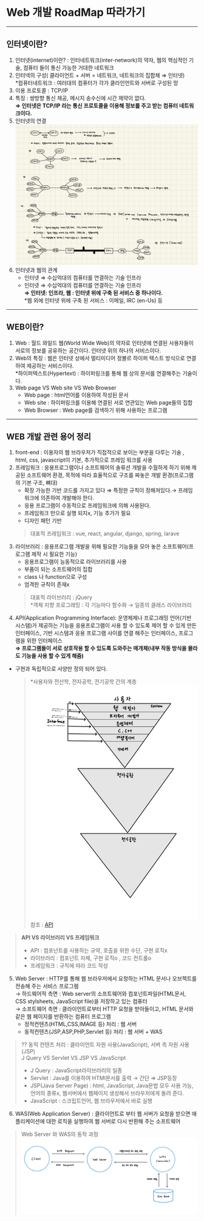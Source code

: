 # Web 개발 RoadMap 따라가기

***
## 인터넷이란?
1. 인터넷(internet)이란? : 인터네트워크(inter-network)의 약자, 웹의 핵심적인 기술, 컴퓨터 들이 통신 가능한 거대한 네트워크 
2. 인터넥의 구성( 클라이언트 + 서버 = 네트워크, 네트워크의 집합체 ⇒ 인터넷)  
   *컴퓨터네트워크 : 여러대의 컴퓨터가 각가 클라인언트와 서버로 구성된 망
3. 이용 프로토콜 : TCP/IP
4. 특징 : 쌍방향 통신 제공, 메시지 송수신에 시간 제약이 없다.  
**⇒ 인터넷은 TCP/IP 라는 통신 프로토콜을 이용해 정보를 주고 받는 컴퓨터 네트워크이다.**
5. 인터넷의 연결  
![인터넷 연결 방식](./img/internet.jpeg)  
6. 인터넷과 웹의 관계  
   - 인터넷 ⇒ 수십억대의 컴퓨터를 연결하는 기술 인프라  
   - 인터넷 ⇒ 수십억대의 컴퓨터를 연결하는 기술 인프라  
   **⇒ 인터넷: 인프라, 웹 : 인터넷 위에 구축 된 서비스 중 하나이다.**    
   *웹 외에 인터넷 위에 구축 된 서비스 : 이메일, IRC (en-Us) 등

***
## WEB이란?
1. Web : 월드 와일드 웹(World Wide Web)의 약자로 인터넷에 연결된 사용자들이 서로의 정보를 공유하는 공간이다. 인터넷 위의 하나의 서비스이다.  
2. Web의 특징 : 웹은 인터넷 상에서 멀티미디어 정볼르 하이퍼 텍스트 방식으로 연결하여 제공하는 서비스이다.  
 *하이퍼텍스트(Hypertext) : 하이퍼링크를 통해 웹 상의 문서를 연결해주는 기술이다. 
3. Web page VS Web site VS Web Browser  
   - Web page : html언어를 이용하여 작성된 문서  
   - Web site : 하이퍼링크를 이용해 연결된 서로 연관있는 Web page들의 집합  
   - Web Browser : Web page를 검색하기 위해 사용하는 프로그램  

***
## WEB 개발 관련 용어 정리
1. front-end : 이용자의 웹 브라우저가 직접적으로 보이는 부분을 다루는 기술 , html, css, javascript이 기본, 추가적으로 프레임 워크를 사용  
2. 프레임워크 : 응용프로그램이나 소프트웨어의 솔류션 개발을 수월하게 하기 위해 제공된 소프트웨어 환경, 목적에 따라 효율적으로 구조를 짜놓은 개발 환경(프로그램의 기본 구조, 뼈대)  
   - 확장 가능한 기반 코드를 가지고 있다 ⇒ 특정한 규칙이 정해져있다.→ 프레임워크에 의존하여 개발해야 한다.    
   - 응용 프로그램이 수동적으로 프레임워크에 의해 사용돤다.  
   - 프레임워크 만으로 실행 되지x, 기능 추가가 필요  
   - 디자인 패턴 기반  
   > 대표적 프레임워크 : vue, react, angular, django, spring, larave   
3. 라이브러리 : 응용프로그램 개발을 위해 필요한 기능들을 모아 놓은 소프트웨어(프로그램 제작 시 필요한 기능)    
   - 응용프로그램이 능동적으로 라이브러리를 사용    
   - 부품이 되는 소프트웨어의 집합  
   - class 나 function으로 구성  
   - 엄격한 규칙이 존재x  
   > 대표적 라이브러리 : jQuery  
   > *객체 지향 프로그래밍 : 각 기능마다 함수화 → 일종의 클래스 라이브러리  
4. API(Application Programming Interface): 운영체제나 프로그래밍 언어(기반 시스템)가 제공하는 기능을 응용프로그램이 사용 할 수 있도록 제어 할 수 있게 만든 인터페이스, 기반 시스템과 응용 프로그램 사이를 연결 해주는 인터페이스, 프로그램을 위한 인터페이스  
**⇒ 프로그램들이 서로 상호작용 할 수 있도록 도와주는 매개체(내부 작동 방식을 몰라도 기능을 사용 할 수 있게 해줌)**  
- 구현과 독립적으로 사양만 정의 되어 있다.  
   > *사용자와 전산학, 전자공학, 전기공학 간의 계층  
   > ![전산학계층](./img/CS.jpg)  
   > 참조 : [API](https://opentutorials.org/course/1189/6205)

>**API VS 라이브러리 VS 프레임워크**  
> - API : 컴포넌트를 사용하는 규약, 호출을 위한 수단, 구현 로직x  
> - 라이브러리 : 컴포넌트 자체, 구현 로직o , 코드 컨트롤o    
> - 프레임워크 : 규칙에 따라 코드 작성 

5. Web Server : HTTP를 통해 웹 브라우저에서 요청하는 HTML 문서나 오브젝트를 전송해 주는 서비스 프로그렘  
 → 하드웨어적 측면 : Web server의 소프트웨어와 컴포넌트파일(HTML문서, CSS stylsheets, JavaScript file)을 저장하고 있는 컴퓨터  
 → 소프트웨어 측면 : 클라이언트로부터 HTTP 요청을 받아들이고, HTML 문서와 같은 웹 페이지를 반환하는 컴퓨터 프로그램  
   - 정적컨텐츠(HTML,CSS,IMAGE 등) 처리 : 웹 서버  
   - 동적컨텐츠(JSP,ASP,PHP,Servlet 등) 처리 : 웹 서버 + WAS 
 >?? 동적 컨텐츠 처리 : 클라이언트 자원 사용(JavaScript), 서버 측 자원 사용(JSP)  
 > J Query VS Servlet VS JSP VS JavaScript
 > - J Query : JavaScript라이브러리의 일종  
 > - Servlet : Java를 이용하여 HTMl문서를 출력 → 간단 ⇒ JSP등장  
 > - JSP(Java Server Page) : html, JavaScript, Java문법 모두 사용 가능, 언어의 종류x, 웹서버에서 웹페이지 생성해서 브라우저에게 돌려 준다.  
 > - JavaScript : 스크립트언어, 웹 브라우저에서 바로 실행
 6. WAS(Web Application Server) : 클라이언트로 부터 웹 서버가 요청을 받으면 애플리케이션에 대한 로직을 실행하여 웹 서버로 다시 반환해 주는 소프트웨어
   > Web Server 와 WAS의 동작 과정
   > ![WebServer_WAS](./img/WebServer_WAS.jpg)







